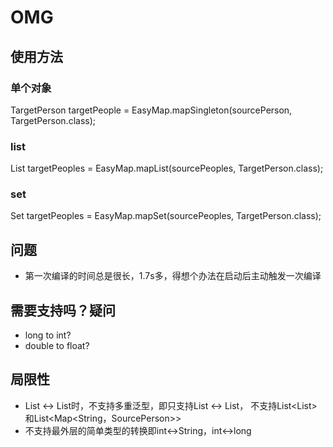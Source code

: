 # OMG
## 使用方法  
### 单个对象
TargetPerson targetPeople = EasyMap.mapSingleton(sourcePerson, TargetPerson.class);  
### list
List<TargetPerson> targetPeoples = EasyMap.mapList(sourcePeoples, TargetPerson.class);  
### set  
Set<TargetPerson> targetPeoples = EasyMap.mapSet(sourcePeoples, TargetPerson.class);  
## 问题
- 第一次编译的时间总是很长，1.7s多，得想个办法在启动后主动触发一次编译  
## 需要支持吗？疑问  
- long to int?  
- double to float?  
## 局限性
- List <-> List时，不支持多重泛型，即只支持List<SourcePerson> <-> List<TargetPerson>，
  不支持List<List<SourcePerson>>和List<Map<String，SourcePerson>>  
- 不支持最外层的简单类型的转换即int<->String，int<->long
